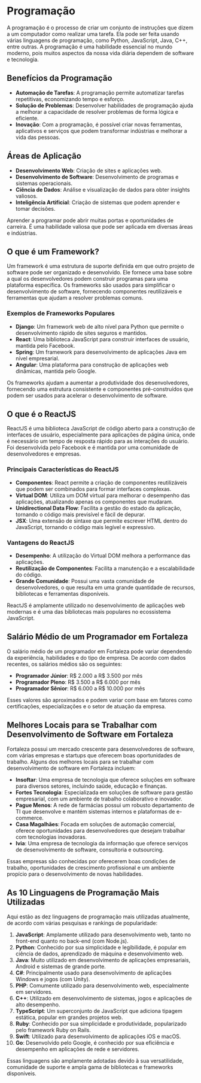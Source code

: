 # Programação

A programação é o processo de criar um conjunto de instruções que dizem a um computador como realizar uma tarefa. Ela pode ser feita usando várias linguagens de programação, como Python, JavaScript, Java, C++, entre outras. A programação é uma habilidade essencial no mundo moderno, pois muitos aspectos da nossa vida diária dependem de software e tecnologia.

## Benefícios da Programação

- **Automação de Tarefas**: A programação permite automatizar tarefas repetitivas, economizando tempo e esforço.
- **Solução de Problemas**: Desenvolver habilidades de programação ajuda a melhorar a capacidade de resolver problemas de forma lógica e eficiente.
- **Inovação**: Com a programação, é possível criar novas ferramentas, aplicativos e serviços que podem transformar indústrias e melhorar a vida das pessoas.

## Áreas de Aplicação

- **Desenvolvimento Web**: Criação de sites e aplicações web.
- **Desenvolvimento de Software**: Desenvolvimento de programas e sistemas operacionais.
- **Ciência de Dados**: Análise e visualização de dados para obter insights valiosos.
- **Inteligência Artificial**: Criação de sistemas que podem aprender e tomar decisões.

Aprender a programar pode abrir muitas portas e oportunidades de carreira. É uma habilidade valiosa que pode ser aplicada em diversas áreas e indústrias.

## O que é um Framework?

Um framework é uma estrutura de suporte definida em que outro projeto de software pode ser organizado e desenvolvido. Ele fornece uma base sobre a qual os desenvolvedores podem construir programas para uma plataforma específica. Os frameworks são usados para simplificar o desenvolvimento de software, fornecendo componentes reutilizáveis e ferramentas que ajudam a resolver problemas comuns.

### Exemplos de Frameworks Populares

- **Django**: Um framework web de alto nível para Python que permite o desenvolvimento rápido de sites seguros e mantidos.
- **React**: Uma biblioteca JavaScript para construir interfaces de usuário, mantida pelo Facebook.
- **Spring**: Um framework para desenvolvimento de aplicações Java em nível empresarial.
- **Angular**: Uma plataforma para construção de aplicações web dinâmicas, mantida pelo Google.

Os frameworks ajudam a aumentar a produtividade dos desenvolvedores, fornecendo uma estrutura consistente e componentes pré-construídos que podem ser usados para acelerar o desenvolvimento de software.

## O que é o ReactJS

ReactJS é uma biblioteca JavaScript de código aberto para a construção de interfaces de usuário, especialmente para aplicações de página única, onde é necessário um tempo de resposta rápido para as interações do usuário. Foi desenvolvida pelo Facebook e é mantida por uma comunidade de desenvolvedores e empresas.

### Principais Características do ReactJS

- **Componentes**: React permite a criação de componentes reutilizáveis que podem ser combinados para formar interfaces complexas.
- **Virtual DOM**: Utiliza um DOM virtual para melhorar o desempenho das aplicações, atualizando apenas os componentes que mudaram.
- **Unidirectional Data Flow**: Facilita a gestão do estado da aplicação, tornando o código mais previsível e fácil de depurar.
- **JSX**: Uma extensão de sintaxe que permite escrever HTML dentro do JavaScript, tornando o código mais legível e expressivo.

### Vantagens do ReactJS

- **Desempenho**: A utilização do Virtual DOM melhora a performance das aplicações.
- **Reutilização de Componentes**: Facilita a manutenção e a escalabilidade do código.
- **Grande Comunidade**: Possui uma vasta comunidade de desenvolvedores, o que resulta em uma grande quantidade de recursos, bibliotecas e ferramentas disponíveis.

ReactJS é amplamente utilizado no desenvolvimento de aplicações web modernas e é uma das bibliotecas mais populares no ecossistema JavaScript.

## Salário Médio de um Programador em Fortaleza

O salário médio de um programador em Fortaleza pode variar dependendo da experiência, habilidades e do tipo de empresa. De acordo com dados recentes, os salários médios são os seguintes:

- **Programador Júnior**: R$ 2.000 a R$ 3.500 por mês
- **Programador Pleno**: R$ 3.500 a R$ 6.000 por mês
- **Programador Sênior**: R$ 6.000 a R$ 10.000 por mês

Esses valores são aproximados e podem variar com base em fatores como certificações, especializações e o setor de atuação da empresa.

## Melhores Locais para se Trabalhar com Desenvolvimento de Software em Fortaleza

Fortaleza possui um mercado crescente para desenvolvedores de software, com várias empresas e startups que oferecem boas oportunidades de trabalho. Alguns dos melhores locais para se trabalhar com desenvolvimento de software em Fortaleza incluem:

- **Insoftar**: Uma empresa de tecnologia que oferece soluções em software para diversos setores, incluindo saúde, educação e finanças.
- **Fortes Tecnologia**: Especializada em soluções de software para gestão empresarial, com um ambiente de trabalho colaborativo e inovador.
- **Pague Menos**: A rede de farmácias possui um robusto departamento de TI que desenvolve e mantém sistemas internos e plataformas de e-commerce.
- **Casa Magalhães**: Focada em soluções de automação comercial, oferece oportunidades para desenvolvedores que desejam trabalhar com tecnologias inovadoras.
- **Ivia**: Uma empresa de tecnologia da informação que oferece serviços de desenvolvimento de software, consultoria e outsourcing.

Essas empresas são conhecidas por oferecerem boas condições de trabalho, oportunidades de crescimento profissional e um ambiente propício para o desenvolvimento de novas habilidades.

## As 10 Linguagens de Programação Mais Utilizadas

Aqui estão as dez linguagens de programação mais utilizadas atualmente, de acordo com várias pesquisas e rankings de popularidade:

1. **JavaScript**: Amplamente utilizado para desenvolvimento web, tanto no front-end quanto no back-end (com Node.js).
2. **Python**: Conhecido por sua simplicidade e legibilidade, é popular em ciência de dados, aprendizado de máquina e desenvolvimento web.
3. **Java**: Muito utilizado em desenvolvimento de aplicações empresariais, Android e sistemas de grande porte.
4. **C#**: Principalmente usado para desenvolvimento de aplicações Windows e jogos (com Unity).
5. **PHP**: Comumente utilizado para desenvolvimento web, especialmente em servidores.
6. **C++**: Utilizado em desenvolvimento de sistemas, jogos e aplicações de alto desempenho.
7. **TypeScript**: Um superconjunto de JavaScript que adiciona tipagem estática, popular em grandes projetos web.
8. **Ruby**: Conhecido por sua simplicidade e produtividade, popularizado pelo framework Ruby on Rails.
9. **Swift**: Utilizado para desenvolvimento de aplicações iOS e macOS.
10. **Go**: Desenvolvido pelo Google, é conhecido por sua eficiência e desempenho em aplicações de rede e servidores.

Essas linguagens são amplamente adotadas devido à sua versatilidade, comunidade de suporte e ampla gama de bibliotecas e frameworks disponíveis.
